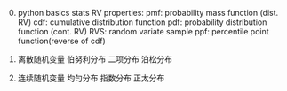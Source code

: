 0. python basics
	stats RV properties:
		pmf: probability mass function (dist. RV)
		cdf: cumulative distribution function
		pdf: probability distribution function (cont. RV)
		RVS: random variate sample
		ppf: percentile point function(reverse of cdf)
	

1. 离散随机变量
	伯努利分布
	二项分布
	泊松分布
2. 连续随机变量
	均匀分布
	指数分布
	正太分布
